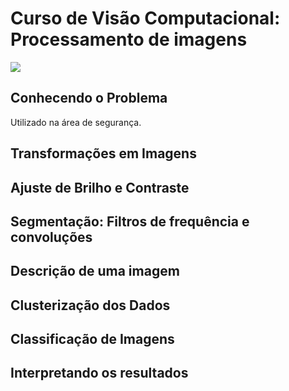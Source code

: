 # Curso de Visão Computacional: Processamento de imagens
![](https://www.alura.com.br/assets/api/share/curso-introducao-visao-computacional.png)


## Conhecendo o Problema
Utilizado na área de segurança.


## Transformações em Imagens

## Ajuste de Brilho e Contraste

## Segmentação: Filtros de frequência e convoluções

## Descrição de uma imagem

## Clusterização dos Dados

## Classificação de Imagens

## Interpretando os resultados

